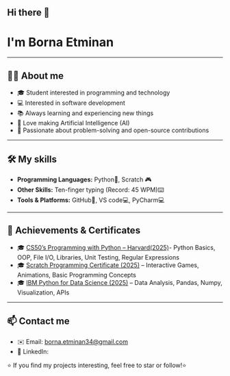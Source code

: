 ## Hi there 👋
# I'm Borna Etminan 
----------------
## 🧑‍💻 About me
- 🎓 Student interested in programming and technology
- 💻 Interested in software development
- 📚 Always learning and experiencing new things
- 🤖 Love making Artificial Intelligence (AI)
- 🌟 Passionate about problem-solving and open-source contributions
----------------
## 🛠 My skills
- **Programming Languages:** Python🐍, Scratch 🎮
- **Other Skills:** Ten-finger typing (Record: 45 WPM)⌨️
- **Tools & Platforms:** GitHub🔧, VS code💻, PyCharm💻
----------------
## 📌 Achievements & Certificates
- 🎓 [CS50’s Programming with Python – Harvard(2025)](https://cs50.harvard.edu/certificates/2be2f991-3d16-43bb-84ca-8f97a6787d58)- Python Basics, OOP, File I/O, Libraries, Unit Testing, Regular Expressions
- 🎓 [Scratch Programming Certificate (2025)](./certificates/Scratch_certificate.jpg) – Interactive Games, Animations, Basic Programming Concepts
- 🎓 [IBM Python for Data Science (2025)](./certificates/) – Data Analysis, Pandas, Numpy, Visualization, APIs
----------------
## 📫 Contact me
- ✉️ Email: borna.etminan34@gmail.com
- 🔗 LinkedIn: 

⭐️ If you find my projects interesting, feel free to star or follow!⭐️

